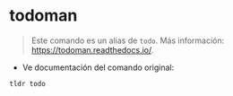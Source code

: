 # todoman

> Este comando es un alias de `todo`.
> Más información: <https://todoman.readthedocs.io/>.

- Ve documentación del comando original:

`tldr todo`
